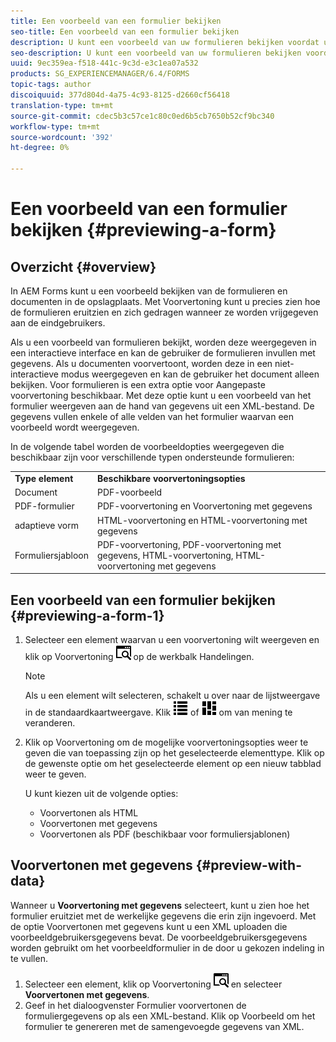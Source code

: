 ```yaml
---
title: Een voorbeeld van een formulier bekijken
seo-title: Een voorbeeld van een formulier bekijken
description: U kunt een voorbeeld van uw formulieren bekijken voordat u het publiceert of activeert. Zo kunt u controleren of het formulier aan de verwachtingen voldoet. Voorvertoningsopties kunnen per ondersteund formuliertype verschillen.
seo-description: U kunt een voorbeeld van uw formulieren bekijken voordat u het publiceert of activeert. Zo kunt u controleren of het formulier aan de verwachtingen voldoet. Voorvertoningsopties kunnen per ondersteund formuliertype verschillen.
uuid: 9ec359ea-f518-441c-9c3d-e3c1ea07a532
products: SG_EXPERIENCEMANAGER/6.4/FORMS
topic-tags: author
discoiquuid: 377d804d-4a75-4c93-8125-d2660cf56418
translation-type: tm+mt
source-git-commit: cdec5b3c57ce1c80c0ed6b5cb7650b52cf9bc340
workflow-type: tm+mt
source-wordcount: '392'
ht-degree: 0%

---
```



# Een voorbeeld van een formulier bekijken {#previewing-a-form}

## Overzicht {#overview}

In AEM Forms kunt u een voorbeeld bekijken van de formulieren en documenten in de opslagplaats. Met Voorvertoning kunt u precies zien hoe de formulieren eruitzien en zich gedragen wanneer ze worden vrijgegeven aan de eindgebruikers.

Als u een voorbeeld van formulieren bekijkt, worden deze weergegeven in een interactieve interface en kan de gebruiker de formulieren invullen met gegevens. Als u documenten voorvertoont, worden deze in een niet-interactieve modus weergegeven en kan de gebruiker het document alleen bekijken. Voor formulieren is een extra optie voor Aangepaste voorvertoning beschikbaar. Met deze optie kunt u een voorbeeld van het formulier weergeven aan de hand van gegevens uit een XML-bestand. De gegevens vullen enkele of alle velden van het formulier waarvan een voorbeeld wordt weergegeven.

In de volgende tabel worden de voorbeeldopties weergegeven die beschikbaar zijn voor verschillende typen ondersteunde formulieren:

<table> 
 <tbody>
  <tr>
   <td><strong>Type element</strong><br /> </td> 
   <td><strong>Beschikbare voorvertoningsopties</strong><br /> </td> 
  </tr>
  <tr>
   <td>Document</td> 
   <td>PDF-voorbeeld</td> 
  </tr>
  <tr>
   <td>PDF-formulier</td> 
   <td>PDF-voorvertoning en Voorvertoning met gegevens<br /> </td> 
  </tr>
  <tr>
   <td>adaptieve vorm</td> 
   <td>HTML-voorvertoning en HTML-voorvertoning met gegevens</td> 
  </tr>
  <tr>
   <td>Formuliersjabloon</td> 
   <td>PDF-voorvertoning, PDF-voorvertoning met gegevens, HTML-voorvertoning, HTML-voorvertoning met gegevens<br /> </td> 
  </tr>
 </tbody>
</table>

## Een voorbeeld van een formulier bekijken {#previewing-a-form-1}

1. Selecteer een element waarvan u een voorvertoning wilt weergeven en klik op Voorvertoning ![name6forms_preview](assets/aem6forms_preview.png) op de werkbalk Handelingen.

   >[!NOTE]
   >
   >Als u een element wilt selecteren, schakelt u over naar de lijstweergave in de standaardkaartweergave. Klik ![aem6forms_viewlist](assets/aem6forms_viewlist.png) of ![aem6forms_viewcard](assets/aem6forms_viewcard.png) om van mening te veranderen.

1. Klik op Voorvertoning om de mogelijke voorvertoningsopties weer te geven die van toepassing zijn op het geselecteerde elementtype. Klik op de gewenste optie om het geselecteerde element op een nieuw tabblad weer te geven.

   U kunt kiezen uit de volgende opties:

   * Voorvertonen als HTML
   * Voorvertonen met gegevens
   * Voorvertonen als PDF (beschikbaar voor formuliersjablonen)

## Voorvertonen met gegevens {#preview-with-data}

Wanneer u **Voorvertoning met gegevens** selecteert, kunt u zien hoe het formulier eruitziet met de werkelijke gegevens die erin zijn ingevoerd. Met de optie Voorvertonen met gegevens kunt u een XML uploaden die voorbeeldgebruikersgegevens bevat. De voorbeeldgebruikersgegevens worden gebruikt om het voorbeeldformulier in de door u gekozen indeling in te vullen.

1. Selecteer een element, klik op Voorvertoning ![aem6forms_preview](assets/aem6forms_preview.png) en selecteer **Voorvertonen met gegevens**.
1. Geef in het dialoogvenster Formulier voorvertonen de formuliergegevens op als een XML-bestand. Klik op Voorbeeld om het formulier te genereren met de samengevoegde gegevens van XML.

